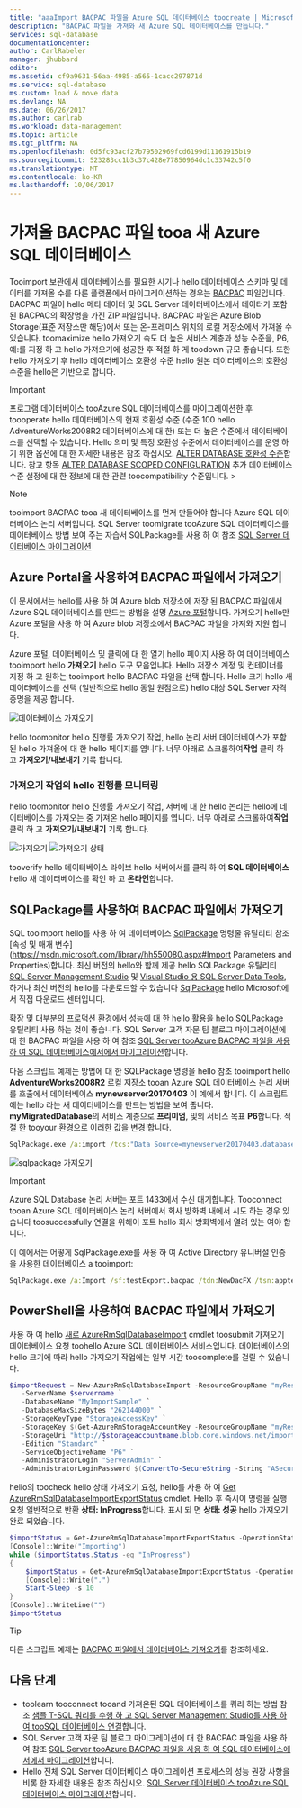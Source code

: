 ```yaml
---
title: "aaaImport BACPAC 파일을 Azure SQL 데이터베이스 toocreate | Microsoft Docs"
description: "BACPAC 파일을 가져와 새 Azure SQL 데이터베이스를 만듭니다."
services: sql-database
documentationcenter: 
author: CarlRabeler
manager: jhubbard
editor: 
ms.assetid: cf9a9631-56aa-4985-a565-1cacc297871d
ms.service: sql-database
ms.custom: load & move data
ms.devlang: NA
ms.date: 06/26/2017
ms.author: carlrab
ms.workload: data-management
ms.topic: article
ms.tgt_pltfrm: NA
ms.openlocfilehash: 0d5fc93acf27b79502969fcd6199d11161915b19
ms.sourcegitcommit: 523283cc1b3c37c428e77850964dc1c33742c5f0
ms.translationtype: MT
ms.contentlocale: ko-KR
ms.lasthandoff: 10/06/2017
---
```

# <a name="import-a-bacpac-file-tooa-new-azure-sql-database"></a>가져올 BACPAC 파일 tooa 새 Azure SQL 데이터베이스

Tooimport 보관에서 데이터베이스를 필요한 시기나 hello 데이터베이스 스키마 및 데이터를 가져올 수를 다른 플랫폼에서 마이그레이션하는 경우는 [BACPAC](https://msdn.microsoft.com/library/ee210546.aspx#Anchor_4) 파일입니다. BACPAC 파일이 hello 메타 데이터 및 SQL Server 데이터베이스에서 데이터가 포함 된 BACPAC의 확장명을 가진 ZIP 파일입니다. BACPAC 파일은 Azure Blob Storage(표준 저장소만 해당)에서 또는 온-프레미스 위치의 로컬 저장소에서 가져올 수 있습니다. toomaximize hello 가져오기 속도 더 높은 서비스 계층과 성능 수준을, P6, 예:를 지정 하 고 hello 가져오기에 성공한 후 적절 하 게 toodown 규모 좋습니다. 또한 hello 가져오기 후 hello 데이터베이스 호환성 수준 hello 원본 데이터베이스의 호환성 수준을 hello은 기반으로 합니다. 

> [!IMPORTANT] 
> 프로그램 데이터베이스 tooAzure SQL 데이터베이스를 마이그레이션한 후 toooperate hello 데이터베이스의 현재 호환성 수준 (수준 100 hello AdventureWorks2008R2 데이터베이스에 대 한) 또는 더 높은 수준에서 데이터베이스를 선택할 수 있습니다. Hello 의미 및 특정 호환성 수준에서 데이터베이스를 운영 하기 위한 옵션에 대 한 자세한 내용은 참조 하십시오. [ALTER DATABASE 호환성 수준](https://docs.microsoft.com/sql/t-sql/statements/alter-database-transact-sql-compatibility-level)합니다. 참고 항목 [ALTER DATABASE SCOPED CONFIGURATION](https://docs.microsoft.com/sql/t-sql/statements/alter-database-scoped-configuration-transact-sql) 추가 데이터베이스 수준 설정에 대 한 정보에 대 한 관련 toocompatibility 수준입니다.   >

> [!NOTE]
> tooimport BACPAC tooa 새 데이터베이스를 먼저 만들어야 합니다 Azure SQL 데이터베이스 논리 서버입니다. SQL Server toomigrate tooAzure SQL 데이터베이스를 데이터베이스 방법 보여 주는 자습서 SQLPackage를 사용 하 여 참조 [SQL Server 데이터베이스 마이그레이션](sql-database-migrate-your-sql-server-database.md)
>

## <a name="import-from-a-bacpac-file-using-azure-portal"></a>Azure Portal을 사용하여 BACPAC 파일에서 가져오기

이 문서에서는 hello를 사용 하 여 Azure blob 저장소에 저장 된 BACPAC 파일에서 Azure SQL 데이터베이스를 만드는 방법을 설명 [Azure 포털](https://portal.azure.com)합니다. 가져오기 hello만 Azure 포털을 사용 하 여 Azure blob 저장소에서 BACPAC 파일을 가져와 지원 합니다.

Azure 포털, 데이터베이스 및 클릭에 대 한 열기 hello 페이지 사용 하 여 데이터베이스 tooimport hello **가져오기** hello 도구 모음입니다. Hello 저장소 계정 및 컨테이너를 지정 하 고 원하는 tooimport hello BACPAC 파일을 선택 합니다. Hello 크기 hello 새 데이터베이스를 선택 (일반적으로 hello 동일 원점으로) hello 대상 SQL Server 자격 증명을 제공 합니다.  

   ![데이터베이스 가져오기](./media/sql-database-import/import.png)

hello toomonitor hello 진행률 가져오기 작업, hello 논리 서버 데이터베이스가 포함 된 hello 가져올에 대 한 hello 페이지를 엽니다. 너무 아래로 스크롤하여**작업** 클릭 하 고 **가져오기/내보내기** 기록 합니다.

### <a name="monitor-hello-progress-of-an-import-operation"></a>가져오기 작업의 hello 진행률 모니터링

hello toomonitor hello 진행률 가져오기 작업, 서버에 대 한 hello 논리는 hello에 데이터베이스를 가져오는 중 가져온 hello 페이지를 엽니다. 너무 아래로 스크롤하여**작업** 클릭 하 고 **가져오기/내보내기** 기록 합니다.
   
   ![가져오기](./media/sql-database-import/import-history.png) ![가져오기 상태](./media/sql-database-import/import-status.png)

tooverify hello 데이터베이스 라이브 hello 서버에서를 클릭 하 여 **SQL 데이터베이스** hello 새 데이터베이스를 확인 하 고 **온라인**합니다.

## <a name="import-from-a-bacpac-file-using-sqlpackage"></a>SQLPackage를 사용하여 BACPAC 파일에서 가져오기

SQL tooimport hello를 사용 하 여 데이터베이스 [SqlPackage](https://msdn.microsoft.com/library/hh550080.aspx) 명령줄 유틸리티 참조 [속성 및 매개 변수](https://msdn.microsoft.com/library/hh550080.aspx#Import Parameters and Properties)합니다. 최신 버전의 hello와 함께 제공 hello SQLPackage 유틸리티 [SQL Server Management Studio](https://msdn.microsoft.com/library/mt238290.aspx) 및 [Visual Studio 용 SQL Server Data Tools](https://msdn.microsoft.com/library/mt204009.aspx), 하거나 최신 버전의 hello를 다운로드할 수 있습니다 [ SqlPackage](https://www.microsoft.com/download/details.aspx?id=53876) hello Microsoft에서 직접 다운로드 센터입니다.

확장 및 대부분의 프로덕션 환경에서 성능에 대 한 hello 활용을 hello SQLPackage 유틸리티 사용 하는 것이 좋습니다. SQL Server 고객 자문 팀 블로그 마이그레이션에 대 한 BACPAC 파일을 사용 하 여 참조 [SQL Server tooAzure BACPAC 파일을 사용 하 여 SQL 데이터베이스에서에서 마이그레이션](https://blogs.msdn.microsoft.com/sqlcat/2016/10/20/migrating-from-sql-server-to-azure-sql-database-using-bacpac-files/)합니다.

다음 스크립트 예제는 방법에 대 한 SQLPackage 명령을 hello 참조 tooimport hello **AdventureWorks2008R2** 로컬 저장소 tooan Azure SQL 데이터베이스 논리 서버를 호출에서 데이터베이스 **mynewserver20170403** 이 예에서 합니다. 이 스크립트에는 hello 라는 새 데이터베이스를 만드는 방법을 보여 줍니다. **myMigratedDatabase**의 서비스 계층으로 **프리미엄**, 및의 서비스 목표 **P6**합니다. 적절 한 tooyour 환경으로 이러한 값을 변경 합니다.

```cmd
SqlPackage.exe /a:import /tcs:"Data Source=mynewserver20170403.database.windows.net;Initial Catalog=myMigratedDatabase;User Id=ServerAdmin;Password=<change_to_your_password>" /sf:AdventureWorks2008R2.bacpac /p:DatabaseEdition=Premium /p:DatabaseServiceObjective=P6
```

   ![sqlpackage 가져오기](./media/sql-database-migrate-your-sql-server-database/sqlpackage-import.png)

> [!IMPORTANT]
> Azure SQL Database 논리 서버는 포트 1433에서 수신 대기합니다. Tooconnect tooan Azure SQL 데이터베이스 논리 서버에서 회사 방화벽 내에서 시도 하는 경우 있습니다 toosuccessfully 연결을 위해이 포트 hello 회사 방화벽에서 열려 있는 여야 합니다.
>

이 예에서는 어떻게 SqlPackage.exe를 사용 하 여 Active Directory 유니버설 인증을 사용한 데이터베이스 a tooimport:

```cmd
SqlPackage.exe /a:Import /sf:testExport.bacpac /tdn:NewDacFX /tsn:apptestserver.database.windows.net /ua:True /tid:"apptest.onmicrosoft.com"
```

## <a name="import-from-a-bacpac-file-using-powershell"></a>PowerShell을 사용하여 BACPAC 파일에서 가져오기

사용 하 여 hello [새로 AzureRmSqlDatabaseImport](/powershell/module/azurerm.sql/new-azurermsqldatabaseimport) cmdlet toosubmit 가져오기 데이터베이스 요청 toohello Azure SQL 데이터베이스 서비스입니다. 데이터베이스의 hello 크기에 따라 hello 가져오기 작업에는 일부 시간 toocomplete를 걸릴 수 있습니다.

 ```powershell
 $importRequest = New-AzureRmSqlDatabaseImport -ResourceGroupName "myResourceGroup" `
    -ServerName $servername `
    -DatabaseName "MyImportSample" `
    -DatabaseMaxSizeBytes "262144000" `
    -StorageKeyType "StorageAccessKey" `
    -StorageKey $(Get-AzureRmStorageAccountKey -ResourceGroupName "myResourceGroup" -StorageAccountName $storageaccountname).Value[0] `
    -StorageUri "http://$storageaccountname.blob.core.windows.net/importsample/sample.bacpac" `
    -Edition "Standard" `
    -ServiceObjectiveName "P6" `
    -AdministratorLogin "ServerAdmin" `
    -AdministratorLoginPassword $(ConvertTo-SecureString -String "ASecureP@assw0rd" -AsPlainText -Force)

 ```

hello의 toocheck hello 상태 가져오기 요청, hello를 사용 하 여 [Get AzureRmSqlDatabaseImportExportStatus](/powershell/module/azurerm.sql/get-azurermsqldatabaseimportexportstatus) cmdlet. Hello 후 즉시이 명령을 실행 요청 일반적으로 반환 **상태: InProgress**합니다. 표시 되 면 **상태: 성공** hello 가져오기 완료 되었습니다.

```powershell
$importStatus = Get-AzureRmSqlDatabaseImportExportStatus -OperationStatusLink $importRequest.OperationStatusLink
[Console]::Write("Importing")
while ($importStatus.Status -eq "InProgress")
{
    $importStatus = Get-AzureRmSqlDatabaseImportExportStatus -OperationStatusLink $importRequest.OperationStatusLink
    [Console]::Write(".")
    Start-Sleep -s 10
}
[Console]::WriteLine("")
$importStatus
```

> [!TIP]
다른 스크립트 예제는 [BACPAC 파일에서 데이터베이스 가져오기](scripts/sql-database-import-from-bacpac-powershell.md)를 참조하세요.

## <a name="next-steps"></a>다음 단계
* toolearn tooconnect tooand 가져온된 SQL 데이터베이스를 쿼리 하는 방법 참조 [샘플 T-SQL 쿼리를 수행 하 고 SQL Server Management Studio를 사용 하 여 tooSQL 데이터베이스 연결](sql-database-connect-query-ssms.md)합니다.
* SQL Server 고객 자문 팀 블로그 마이그레이션에 대 한 BACPAC 파일을 사용 하 여 참조 [SQL Server tooAzure BACPAC 파일을 사용 하 여 SQL 데이터베이스에서에서 마이그레이션](https://blogs.msdn.microsoft.com/sqlcat/2016/10/20/migrating-from-sql-server-to-azure-sql-database-using-bacpac-files/)합니다.
* Hello 전체 SQL Server 데이터베이스 마이그레이션 프로세스의 성능 권장 사항을 비롯 한 자세한 내용은 참조 하십시오. [SQL Server 데이터베이스 tooAzure SQL 데이터베이스 마이그레이션](sql-database-cloud-migrate.md)합니다.



